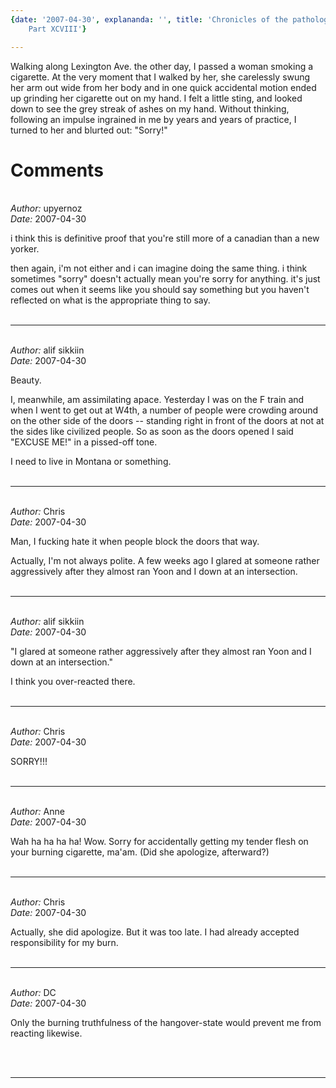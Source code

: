 ```yaml
---
{date: '2007-04-30', explananda: '', title: 'Chronicles of the pathologically courteous,
    Part XCVIII'}

---
```

Walking along Lexington Ave. the other day, I passed a woman smoking a cigarette.  At the very moment that I walked by her, she carelessly swung her arm out wide from her body and in one quick accidental motion ended up grinding her cigarette out on my hand.  I felt a little sting, and looked down to see the grey streak of ashes on my hand.  Without thinking, following an impulse ingrained in me by years and years of practice, I turned to her and blurted out: "Sorry!"


<h1>Comments</h1>


<br/>
<em>Author:</em> upyernoz
<br/><em>Date:</em> 2007-04-30

i think this is definitive proof that you're still more of a canadian than a new yorker. 

then again, i'm not either and i can imagine doing the same thing.  i think sometimes "sorry" doesn't actually mean you're sorry for anything.  it's just comes out when it seems like you should say something but you haven't reflected on what is the appropriate thing to say.
<br/>
<br/>

*******************************************************************************



<br/>
<em>Author:</em> alif sikkiin
<br/><em>Date:</em> 2007-04-30

Beauty.

I, meanwhile, am assimilating apace.  Yesterday I was on the F train and when I went to get out at W4th, a number of people were crowding around on the other side of the doors -- standing right in front of the doors at not at the sides like civilized people.  So as soon as the doors opened I said "EXCUSE ME!" in a pissed-off tone.

I need to live in Montana or something.
<br/>
<br/>

*******************************************************************************



<br/>
<em>Author:</em> Chris
<br/><em>Date:</em> 2007-04-30

Man, I fucking hate it when people block the doors that way.  

Actually, I'm not always polite.  A few weeks ago I glared at someone rather aggressively after they almost ran Yoon and I down at an intersection.
<br/>
<br/>

*******************************************************************************



<br/>
<em>Author:</em> alif sikkiin
<br/><em>Date:</em> 2007-04-30

"I glared at someone rather aggressively after they almost ran Yoon and I down at an intersection."

I think you over-reacted there.
<br/>
<br/>

*******************************************************************************



<br/>
<em>Author:</em> Chris
<br/><em>Date:</em> 2007-04-30

SORRY!!!
<br/>
<br/>

*******************************************************************************



<br/>
<em>Author:</em> Anne
<br/><em>Date:</em> 2007-04-30

Wah ha ha ha ha!
Wow. Sorry for accidentally getting my tender flesh on your burning cigarette, ma'am. 
(Did she apologize, afterward?)
<br/>
<br/>

*******************************************************************************



<br/>
<em>Author:</em> Chris
<br/><em>Date:</em> 2007-04-30

Actually, she did apologize.  But it was too late.  I had already accepted responsibility for my burn.
<br/>
<br/>

*******************************************************************************



<br/>
<em>Author:</em> DC
<br/><em>Date:</em> 2007-04-30

Only the burning truthfulness of the hangover-state would prevent me from reacting likewise.

<br/>
<br/>

*******************************************************************************

